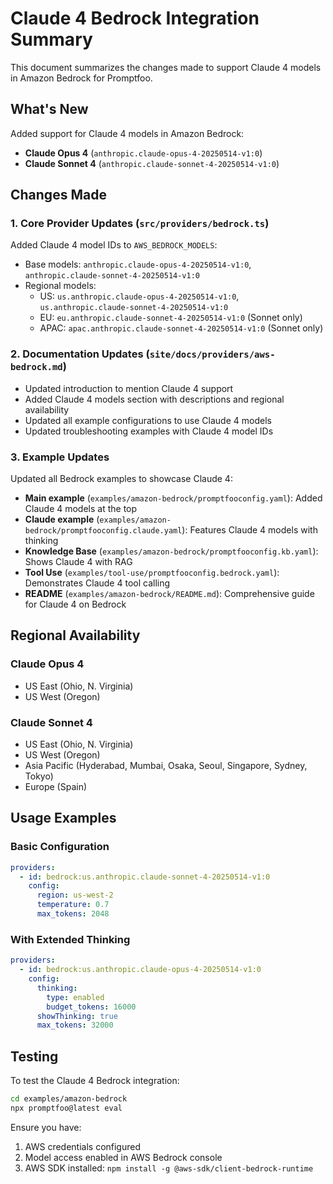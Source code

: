 # Claude 4 Bedrock Integration Summary

This document summarizes the changes made to support Claude 4 models in Amazon Bedrock for Promptfoo.

## What's New

Added support for Claude 4 models in Amazon Bedrock:
- **Claude Opus 4** (`anthropic.claude-opus-4-20250514-v1:0`)
- **Claude Sonnet 4** (`anthropic.claude-sonnet-4-20250514-v1:0`)

## Changes Made

### 1. Core Provider Updates (`src/providers/bedrock.ts`)

Added Claude 4 model IDs to `AWS_BEDROCK_MODELS`:
- Base models: `anthropic.claude-opus-4-20250514-v1:0`, `anthropic.claude-sonnet-4-20250514-v1:0`
- Regional models:
  - US: `us.anthropic.claude-opus-4-20250514-v1:0`, `us.anthropic.claude-sonnet-4-20250514-v1:0`
  - EU: `eu.anthropic.claude-sonnet-4-20250514-v1:0` (Sonnet only)
  - APAC: `apac.anthropic.claude-sonnet-4-20250514-v1:0` (Sonnet only)

### 2. Documentation Updates (`site/docs/providers/aws-bedrock.md`)

- Updated introduction to mention Claude 4 support
- Added Claude 4 models section with descriptions and regional availability
- Updated all example configurations to use Claude 4 models
- Updated troubleshooting examples with Claude 4 model IDs

### 3. Example Updates

Updated all Bedrock examples to showcase Claude 4:
- **Main example** (`examples/amazon-bedrock/promptfooconfig.yaml`): Added Claude 4 models at the top
- **Claude example** (`examples/amazon-bedrock/promptfooconfig.claude.yaml`): Features Claude 4 models with thinking
- **Knowledge Base** (`examples/amazon-bedrock/promptfooconfig.kb.yaml`): Shows Claude 4 with RAG
- **Tool Use** (`examples/tool-use/promptfooconfig.bedrock.yaml`): Demonstrates Claude 4 tool calling
- **README** (`examples/amazon-bedrock/README.md`): Comprehensive guide for Claude 4 on Bedrock

## Regional Availability

### Claude Opus 4
- US East (Ohio, N. Virginia)
- US West (Oregon)

### Claude Sonnet 4  
- US East (Ohio, N. Virginia)
- US West (Oregon)
- Asia Pacific (Hyderabad, Mumbai, Osaka, Seoul, Singapore, Sydney, Tokyo)
- Europe (Spain)

## Usage Examples

### Basic Configuration
```yaml
providers:
  - id: bedrock:us.anthropic.claude-sonnet-4-20250514-v1:0
    config:
      region: us-west-2
      temperature: 0.7
      max_tokens: 2048
```

### With Extended Thinking
```yaml
providers:
  - id: bedrock:us.anthropic.claude-opus-4-20250514-v1:0
    config:
      thinking:
        type: enabled
        budget_tokens: 16000
      showThinking: true
      max_tokens: 32000
```

## Testing

To test the Claude 4 Bedrock integration:
```bash
cd examples/amazon-bedrock
npx promptfoo@latest eval
```

Ensure you have:
1. AWS credentials configured
2. Model access enabled in AWS Bedrock console
3. AWS SDK installed: `npm install -g @aws-sdk/client-bedrock-runtime` 